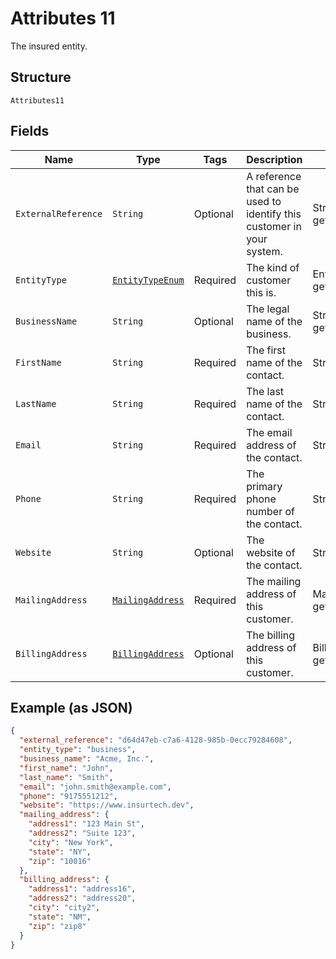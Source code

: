 
# Attributes 11

The insured entity.

## Structure

`Attributes11`

## Fields

| Name | Type | Tags | Description | Getter | Setter |
|  --- | --- | --- | --- | --- | --- |
| `ExternalReference` | `String` | Optional | A reference that can be used to identify this customer in your system. | String getExternalReference() | setExternalReference(String externalReference) |
| `EntityType` | [`EntityTypeEnum`](../../doc/models/entity-type-enum.md) | Required | The kind of customer this is. | EntityTypeEnum getEntityType() | setEntityType(EntityTypeEnum entityType) |
| `BusinessName` | `String` | Optional | The legal name of the business. | String getBusinessName() | setBusinessName(String businessName) |
| `FirstName` | `String` | Required | The first name of the contact. | String getFirstName() | setFirstName(String firstName) |
| `LastName` | `String` | Required | The last name of the contact. | String getLastName() | setLastName(String lastName) |
| `Email` | `String` | Required | The email address of the contact. | String getEmail() | setEmail(String email) |
| `Phone` | `String` | Required | The primary phone number of the contact. | String getPhone() | setPhone(String phone) |
| `Website` | `String` | Optional | The website of the contact. | String getWebsite() | setWebsite(String website) |
| `MailingAddress` | [`MailingAddress`](../../doc/models/mailing-address.md) | Required | The mailing address of this customer. | MailingAddress getMailingAddress() | setMailingAddress(MailingAddress mailingAddress) |
| `BillingAddress` | [`BillingAddress`](../../doc/models/billing-address.md) | Optional | The billing address of this customer. | BillingAddress getBillingAddress() | setBillingAddress(BillingAddress billingAddress) |

## Example (as JSON)

```json
{
  "external_reference": "d64d47eb-c7a6-4128-985b-0ecc79284608",
  "entity_type": "business",
  "business_name": "Acme, Inc.",
  "first_name": "John",
  "last_name": "Smith",
  "email": "john.smith@example.com",
  "phone": "9175551212",
  "website": "https://www.insurtech.dev",
  "mailing_address": {
    "address1": "123 Main St",
    "address2": "Suite 123",
    "city": "New York",
    "state": "NY",
    "zip": "10016"
  },
  "billing_address": {
    "address1": "address16",
    "address2": "address20",
    "city": "city2",
    "state": "NM",
    "zip": "zip8"
  }
}
```

